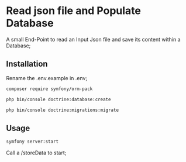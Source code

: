 # Read json file and Populate Database

A small End-Point to read an Input Json file and save its content within a Database;

## Installation

Rename the .env.example in .env;

```bash
composer require symfony/orm-pack

php bin/console doctrine:database:create

php bin/console doctrine:migrations:migrate                                     
```

## Usage

```bash
symfony server:start   
```

Call a /storeData to start;
